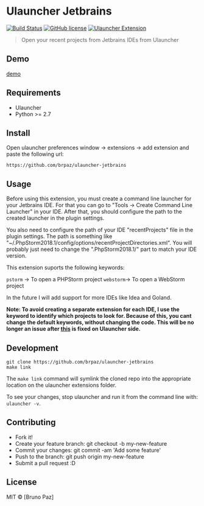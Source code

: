 # Ulauncher Jetbrains

[![Build Status](https://img.shields.io/travis/com/brpaz/ulauncher-jetbrains.svg)](https://github.com/brpaz/ulauncher-jetbrains)
[![GitHub license](https://img.shields.io/github/license/brpaz/ulauncher-jetbrains.svg)](https://github.com/brpaz/ulauncher-jetbrains/blob/master/LICENSE)
[![Ulauncher Extension](https://img.shields.io/github/license/brpaz/ulauncher-jetbrains.svg)](https://img.shields.io/badge/ulauncher-extension-green.svg)

> Open your recent projects from Jetbrains IDEs from Ulauncher

## Demo

[demo](demo.gif)

## Requirements

- Ulauncher
- Python >= 2.7

## Install

Open ulauncher preferences window -> extensions -> add extension and paste the following url:

```
https://github.com/brpaz/ulauncher-jetbrains
```

## Usage

Before using this extension, you must create a command line launcher for your Jetbrains IDE. For that you can go to "Tools -> Create Command Line Launcher" in your IDE.
After that, you should configure the path to the created launcher in the plugin settings.

You also need to configure the path of your IDE "recentProjects" file in the plugin settings. The path is something like "~/.PhpStorm2018.1/config/options/recentProjectDirectories.xml". You will probably just need to change the ".PhpStorm2018.1/" part to match your IDE version.

This extension suports the following keywords:

`pstorm` -> To open a PHPStorm project
`webstorm`-> To open a WebStorm project

In the future I will add support for more IDEs like Idea and Goland.

**Note: To avoid creating a separate extension for each IDE, I use the keyword to identify which projects to look for. Because of this, you cant change the default keywords, without changing the code.
This will be no longer an issue after [this](https://github.com/Ulauncher/Ulauncher/issues/284) is fixed on Ulauncher side.**

## Development

```
git clone https://github.com/brpaz/ulauncher-jetbrains
make link
```

The `make link` command will symlink the cloned repo into the appropriate location on the ulauncher extensions folder.

To see your changes, stop ulauncher and run it from the command line with: `ulauncher -v`.

## Contributing

- Fork it!
- Create your feature branch: git checkout -b my-new-feature
- Commit your changes: git commit -am 'Add some feature'
- Push to the branch: git push origin my-new-feature
- Submit a pull request :D

## License

MIT &copy; [Bruno Paz]
